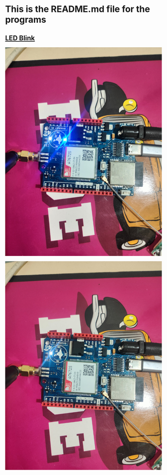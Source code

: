 # This is the README.md file for the programs

## [LED Blink](LED_Blink/LED_Blink.ino)

![LED_on](LED_Blink/LED_On.jpg)

![LED_off](LED_Blink/LED_Off.jpg)
